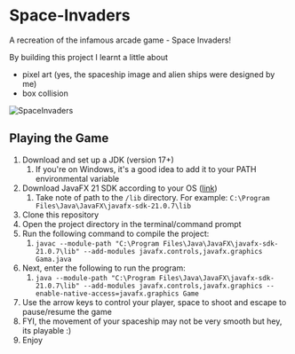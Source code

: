 # Space-Invaders
A recreation of the infamous arcade game - Space Invaders!

By building this project I learnt a little about 
- pixel art (yes, the spaceship image and alien ships were designed by me)
- box collision

![SpaceInvaders](https://user-images.githubusercontent.com/67403229/125967460-9f912b84-d7d9-4803-aa26-16a585cf071c.gif)

## Playing the Game
1. Download and set up a JDK (version 17+)
   1. If you're on Windows, it's a good idea to add it to your PATH environmental variable
2. Download JavaFX 21 SDK according to your OS ([link](https://gluonhq.com/products/javafx/))
   1. Take note of path to the `/lib` directory. For example: `C:\Program Files\Java\JavaFX\javafx-sdk-21.0.7\lib`
3. Clone this repository 
4. Open the project directory in the terminal/command prompt
5. Run the following command to compile the project:
   1. `javac --module-path "C:\Program Files\Java\JavaFX\javafx-sdk-21.0.7\lib" --add-modules javafx.controls,javafx.graphics Gama.java`
6. Next, enter the following to run the program:
   1. `java --module-path "C:\Program Files\Java\JavaFX\javafx-sdk-21.0.7\lib" --add-modules javafx.controls,javafx.graphics --enable-native-access=javafx.graphics Game`
7. Use the arrow keys to control your player, space to shoot and escape to pause/resume the game
8. FYI, the movement of your spaceship may not be very smooth but hey, its playable :)
9. Enjoy